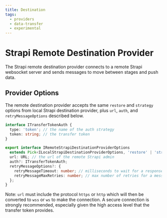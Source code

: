 ```yaml
---
title: Destination
tags:
  - providers
  - data-transfer
  - experimental
---
```


# Strapi Remote Destination Provider

The Strapi remote destination provider connects to a remote Strapi websocket server and sends messages to move between stages and push data.

## Provider Options

The remote destination provider accepts the same `restore` and `strategy` options from local Strapi destination provider, plus `url`, `auth`, and `retryMessageOptions` described below.

```typescript
interface ITransferTokenAuth {
  type: 'token'; // the name of the auth strategy
  token: string; // the transfer token
}

export interface IRemoteStrapiDestinationProviderOptions
  extends Pick<ILocalStrapiDestinationProviderOptions, 'restore' | 'strategy'> {
  url: URL; // the url of the remote Strapi admin
  auth?: ITransferTokenAuth;
  retryMessageOptions?: {
    retryMessageTimeout: number; // milliseconds to wait for a response from a message
    retryMessageMaxRetries: number; // max number of retries for a message before aborting transfer
  };
}
```

Note: `url` must include the protocol `https` or `http` which will then be converted to `wss` or `ws` to make the connection. A secure connection is strongly recommended, especially given the high access level that the transfer token provides.

